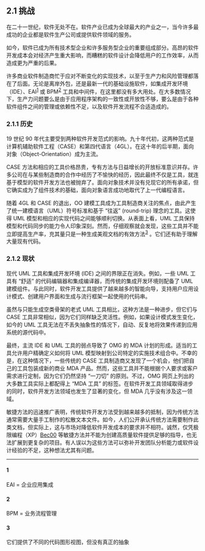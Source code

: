 ## 2.1 挑战
在二十一世纪，软件无处不在。软件产业已成为全球最大的产业之一，当今许多最成功的企业都是软件生产公司或提供软件领域的服务。

如今，软件已成为所有技术型企业和许多服务型企业的重要组成部分。高昂的软件开发成本会对经济产生重大影响，而糟糕的软件设计会降低用户的工作效率，从而造成更为严重的后果。

许多商业软件制造商忙于应对不断变化的实现技术，以至于生产力和风险管理都落在了后面。无论是离岸外包，还是最新一代的基础设施软件，如集成开发环境（IDE）、EAI<sup>[1](#1)</sup>
 或 BPM<sup>[2](#2)</sup>
 工具和中间件，在这里都没有多大用处。在大多数情况下，生产力问题要么是由于应用程序架构的一致性或开放性不够，要么是由于各种软件组件之间的管理或依赖性不足，以及软件开发流程不合适造成的。

### 2.1.1 历史
19 世纪 90 年代主要受到两种软件开发范式的影响。九十年代初，这两种范式是计算机辅助软件工程（CASE）和第四代语言（4GL）。在这十年的后半期，面向对象（Object-Orientation）成为主流。

CASE 方法和相应的工具价格昂贵，专有方法与日益增长的开放标准意识并存。许多公司在与某些制造商的合作中经历了不愉快的经历，因此最终不仅是工具，就连基于模型的软件开发方法也被抛弃了。面向对象技术并没有兑现它的所有承诺，但它确实成为了组件技术的基础，面向对象语言成功地取代了上一代编程语言。

随着 4GL 和 CASE 的退出，OO 建模工具成为工具制造商关注的焦点，由此产生了统一建模语言（UML）符号标准和基于 “往返” (round-trip) 理念的工具。这使得 UML 模型和相应的实现代码之间能够顺利切换。从表面上看，UML 工具保持模型和代码同步的能力令人印象深刻。然而，仔细观察就会发现，这些工具并不能立即提高生产率，充其量只是一种生成美观文档的有效方法<sup>[3](#3)</sup>
。它们还有助于理解大量现有代码。

### 2.1.2 现状
现代 UML 工具和集成开发环境 (IDE) 之间的界限正在消失。例如，一些 UML 工具有 “舒适” 的代码编辑器和集成编译器，而传统的集成开发环境则配备了 UML 建模组件。与此同时，软件开发工具提供了越来越多的智能向导，支持用户应用设计模式、创建用户界面和生成与流行框架一起使用的代码串。

虽然与只能生成空类骨架的老式 UML 工具相比，这种方法是一种进步，但它们与 CASE 工具非常相似，因为它们同样缺乏灵活性。例如，如果设计模式发生变化，如今的 UML 工具无法在不丢失抽象性的情况下，自动、反复地将效果传递到应用系统的源代码中。

最终，主流 IDE 和 UML 工具的弱点导致了 OMG 的 MDA 计划的形成。适当的工具允许用户精确定义如何将 UML 模型映射到公司特定的实施技术组合中。不幸的是，在这种情况下，一些传统的 CASE 工具制造商又发现了一个机会，他们把自己的工具包装成新的商业 MDA 产品。然而，这些工具并不能根据个人要求或客户需求进行定制，因为它们仍然坚持 “一刀切” 的原则。不过，OMG 网页上列出的大多数工具实际上都配得上 “MDA 工具” 的标签。在软件开发工具领域取得进步的同时，软件开发方法领域也发生了显著的变化，但 MDA 几乎没有涉及这一领域。

敏捷方法的迅速推广表明，传统软件开发方法受到越来越多的抵制，因为传统方法通常需要大量手工制作的松散文本文件。如今，人们公开承认传统方法需要制作此类文档，但实际上，这与市场对降低软件开发成本的要求并不相符。诚然，仅凭极限编程（XP）[Bec00](../ref.md#bec00) 等敏捷方法并不能为创建高质量软件提供足够的指导，也无法扩展到更复杂的项目。有人误以为这些方法可以弥补开发团队分析能力或软件设计经验的不足，这种想法尤其有问题。

---
#### 1 
EAI = 企业应用集成

#### 2
BPM = 业务流程管理

#### 3
它们提供了不同的代码图形视图，但没有真正的抽象
